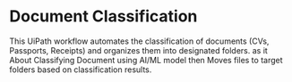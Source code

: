 # Document Classification
This UiPath workflow automates the classification of documents (CVs, Passports, Receipts) and organizes them into designated folders.
as it About
Classifying  Document using AI/ML model then Moves files to target folders based on classification results.
